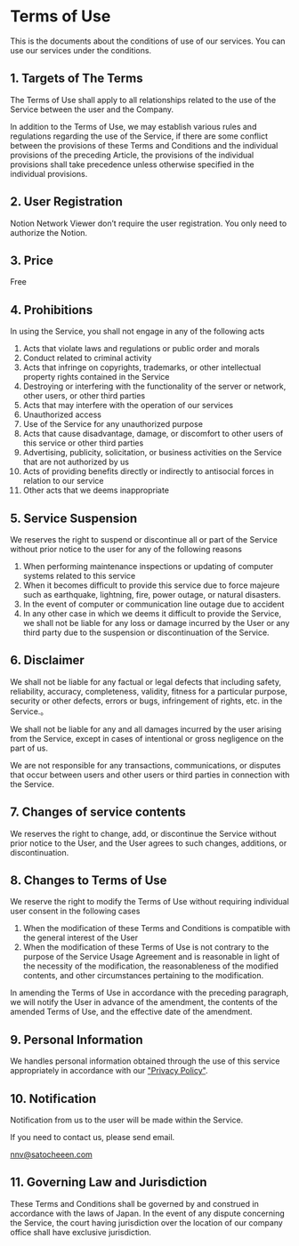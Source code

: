# Terms of Use

This is the documents about the conditions of use of our services.  You can use our services under the conditions.

## 1. Targets of The Terms

The Terms of Use shall apply to all relationships related to the use of the Service between the user and the Company.

In addition to the Terms of Use, we may establish various rules and regulations regarding the use of the Service, if there are some conflict between the provisions of these Terms and Conditions and the individual provisions of the preceding Article, the provisions of the individual provisions shall take precedence unless otherwise specified in the individual provisions.

## 2. User Registration

Notion Network Viewer don’t require the user registration.  You only need to authorize the Notion.

## 3. Price

Free

## 4. Prohibitions

In using the Service, you shall not engage in any of the following acts

1. Acts that violate laws and regulations or public order and morals
2. Conduct related to criminal activity
3. Acts that infringe on copyrights, trademarks, or other intellectual property rights contained in the Service
4. Destroying or interfering with the functionality of the server or network, other users, or other third parties
5. Acts that may interfere with the operation of our services
6. Unauthorized access
7. Use of the Service for any unauthorized purpose
8. Acts that cause disadvantage, damage, or discomfort to other users of this service or other third parties
9. Advertising, publicity, solicitation, or business activities on the Service that are not authorized by us
10. Acts of providing benefits directly or indirectly to antisocial forces in relation to our service
11. Other acts that we deems inappropriate

## 5. Service Suspension

We reserves the right to suspend or discontinue all or part of the Service without prior notice to the user for any of the following reasons

1. When performing maintenance inspections or updating of computer systems related to this service
2. When it becomes difficult to provide this service due to force majeure such as earthquake, lightning, fire, power outage, or natural disasters.
3. In the event of computer or communication line outage due to accident
4. In any other case in which we deems it difficult to provide the Service, we shall not be liable for any loss or damage incurred by the User or any third party due to the suspension or discontinuation of the Service.

## 6. Disclaimer

We shall not be liable for any factual or legal defects that including safety, reliability, accuracy, completeness, validity, fitness for a particular purpose, security or other defects, errors or bugs, infringement of rights, etc. in the Service.。

We shall not be liable for any and all damages incurred by the user arising from the Service, except in cases of intentional or gross negligence on the part of us.

We are not responsible for any transactions, communications, or disputes that occur between users and other users or third parties in connection with the Service.

## 7. Changes of service contents

We reserves the right to change, add, or discontinue the Service without prior notice to the User, and the User agrees to such changes, additions, or discontinuation.

## 8. Changes to Terms of Use

We reserve the right to modify the Terms of Use without requiring individual user consent in the following cases

1. When the modification of these Terms and Conditions is compatible with the general interest of the User
2. When the modification of these Terms of Use is not contrary to the purpose of the Service Usage Agreement and is reasonable in light of the necessity of the modification, the reasonableness of the modified contents, and other circumstances pertaining to the modification.

In amending the Terms of Use in accordance with the preceding paragraph, we will notify the User in advance of the amendment, the contents of the amended Terms of Use, and the effective date of the amendment.

## 9.  Personal Information

We handles personal information obtained through the use of this service appropriately in accordance with our ["Privacy Policy"](https://nnv.satocheeen.com/privacy-policy).

## 10. Notification

Notification from us to the user will be made within the Service.

If you need to contact us, please send email.

[nnv@satocheeen.com](mailto:nnv@satocheeen.com)

## 11. Governing Law and Jurisdiction

These Terms and Conditions shall be governed by and construed in accordance with the laws of Japan.  In the event of any dispute concerning the Service, the court having jurisdiction over the location of our company office shall have exclusive jurisdiction.